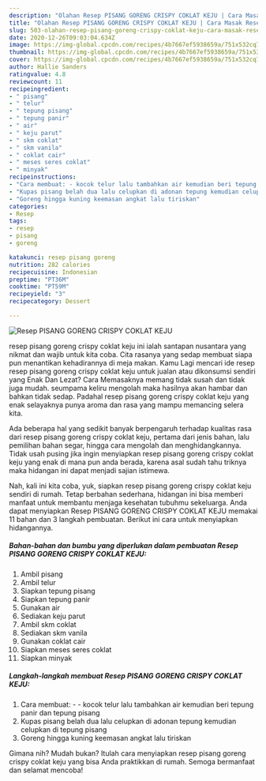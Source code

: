 ```yaml
---
description: "Olahan Resep PISANG GORENG CRISPY COKLAT KEJU | Cara Masak Resep PISANG GORENG CRISPY COKLAT KEJU Yang Lezat"
title: "Olahan Resep PISANG GORENG CRISPY COKLAT KEJU | Cara Masak Resep PISANG GORENG CRISPY COKLAT KEJU Yang Lezat"
slug: 503-olahan-resep-pisang-goreng-crispy-coklat-keju-cara-masak-resep-pisang-goreng-crispy-coklat-keju-yang-lezat
date: 2020-12-26T09:03:04.634Z
image: https://img-global.cpcdn.com/recipes/4b7667ef5938659a/751x532cq70/resep-pisang-goreng-crispy-coklat-keju-foto-resep-utama.jpg
thumbnail: https://img-global.cpcdn.com/recipes/4b7667ef5938659a/751x532cq70/resep-pisang-goreng-crispy-coklat-keju-foto-resep-utama.jpg
cover: https://img-global.cpcdn.com/recipes/4b7667ef5938659a/751x532cq70/resep-pisang-goreng-crispy-coklat-keju-foto-resep-utama.jpg
author: Hallie Sanders
ratingvalue: 4.8
reviewcount: 11
recipeingredient:
- " pisang"
- " telur"
- " tepung pisang"
- " tepung panir"
- " air"
- " keju parut"
- " skm coklat"
- " skm vanila"
- " coklat cair"
- " meses seres coklat"
- " minyak"
recipeinstructions:
- "Cara membuat: - kocok telur lalu tambahkan air kemudian beri tepung panir dan tepung pisang"
- "Kupas pisang belah dua lalu celupkan di adonan tepung kemudian celupkan di tepung pisang"
- "Goreng hingga kuning keemasan angkat lalu tiriskan"
categories:
- Resep
tags:
- resep
- pisang
- goreng

katakunci: resep pisang goreng 
nutrition: 282 calories
recipecuisine: Indonesian
preptime: "PT36M"
cooktime: "PT59M"
recipeyield: "3"
recipecategory: Dessert

---
```



![Resep PISANG GORENG CRISPY COKLAT KEJU](https://img-global.cpcdn.com/recipes/4b7667ef5938659a/751x532cq70/resep-pisang-goreng-crispy-coklat-keju-foto-resep-utama.jpg)


resep pisang goreng crispy coklat keju ini ialah santapan nusantara yang nikmat dan wajib untuk kita coba. Cita rasanya yang sedap membuat siapa pun menantikan kehadirannya di meja makan.
Kamu Lagi mencari ide resep resep pisang goreng crispy coklat keju untuk jualan atau dikonsumsi sendiri yang Enak Dan Lezat? Cara Memasaknya memang tidak susah dan tidak juga mudah. seumpama keliru mengolah maka hasilnya akan hambar dan bahkan tidak sedap. Padahal resep pisang goreng crispy coklat keju yang enak selayaknya punya aroma dan rasa yang mampu memancing selera kita.

Ada beberapa hal yang sedikit banyak berpengaruh terhadap kualitas rasa dari resep pisang goreng crispy coklat keju, pertama dari jenis bahan, lalu pemilihan bahan segar, hingga cara mengolah dan menghidangkannya. Tidak usah pusing jika ingin menyiapkan resep pisang goreng crispy coklat keju yang enak di mana pun anda berada, karena asal sudah tahu triknya maka hidangan ini dapat menjadi sajian istimewa.




Nah, kali ini kita coba, yuk, siapkan resep pisang goreng crispy coklat keju sendiri di rumah. Tetap berbahan sederhana, hidangan ini bisa memberi manfaat untuk membantu menjaga kesehatan tubuhmu sekeluarga. Anda dapat menyiapkan Resep PISANG GORENG CRISPY COKLAT KEJU memakai 11 bahan dan 3 langkah pembuatan. Berikut ini cara untuk menyiapkan hidangannya.

<!--inarticleads1-->

##### Bahan-bahan dan bumbu yang diperlukan dalam pembuatan Resep PISANG GORENG CRISPY COKLAT KEJU:

1. Ambil  pisang
1. Ambil  telur
1. Siapkan  tepung pisang
1. Siapkan  tepung panir
1. Gunakan  air
1. Sediakan  keju parut
1. Ambil  skm coklat
1. Sediakan  skm vanila
1. Gunakan  coklat cair
1. Siapkan  meses seres coklat
1. Siapkan  minyak




<!--inarticleads2-->

##### Langkah-langkah membuat Resep PISANG GORENG CRISPY COKLAT KEJU:

1. Cara membuat: - - kocok telur lalu tambahkan air kemudian beri tepung panir dan tepung pisang
1. Kupas pisang belah dua lalu celupkan di adonan tepung kemudian celupkan di tepung pisang
1. Goreng hingga kuning keemasan angkat lalu tiriskan




Gimana nih? Mudah bukan? Itulah cara menyiapkan resep pisang goreng crispy coklat keju yang bisa Anda praktikkan di rumah. Semoga bermanfaat dan selamat mencoba!
